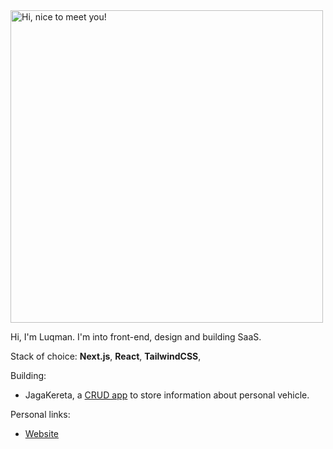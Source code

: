 
<img src="https://media.giphy.com/media/3Q2hJ4FLN1UvS/giphy.gif" width=500px title="Hi, nice to meet you!">


Hi, I'm Luqman. I'm into front-end, design and building SaaS.

Stack of choice: **Next.js**, **React**, **TailwindCSS**, 

Building:
- JagaKereta, a [CRUD app](https://jagakereta.com) to store information about personal vehicle.

Personal links:
- [Website](https://luhamoza.com)



<!--  <h2 align="center"> I work with this tech</h2>
<p align="center">
<a href="#">
<img src="https://skillicons.dev/icons?i=html,css,tailwind,js,react,nodejs,express,mongodb,git,vscode alt="HTML, CSS, Tailwindcss, JavaScript, React, Node.js ,Express.js, MongoDB, Git, VS Code" />
</a>
</p>

 ## My stats
<p align="center"><a href="#">
    <img src="https://github-readme-stats.vercel.app/api?username=luhamoza&theme=onedark&show_icons=true&hide_rank=true&custom_title=Stats&count_private=true&hide_border=true&hide=issues&line_height=24&bg_color=0d1117" alt="Github stats" />
    <img src="https://github-readme-stats.vercel.app/api/top-langs/?username=luhamoza&layout=compact&theme=onedark&count_private=true&hide_border=true&bg_color=0d1117" alt="Top Langs">
</a></p> -->

